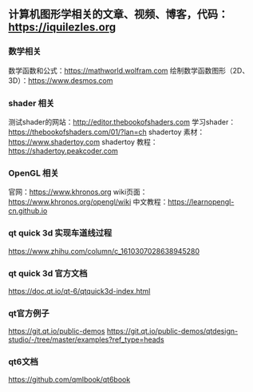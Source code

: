 ## 计算机图形学相关的文章、视频、博客，代码：https://iquilezles.org

### 数学相关
数学函数和公式：https://mathworld.wolfram.com
绘制数学函数图形（2D、3D）：https://www.desmos.com

### shader 相关
测试shader的网站：http://editor.thebookofshaders.com
学习shader：https://thebookofshaders.com/01/?lan=ch
shadertoy 素材：https://www.shadertoy.com
shadertoy 教程：https://shadertoy.peakcoder.com

### OpenGL 相关
官网：https://www.khronos.org
wiki页面：https://www.khronos.org/opengl/wiki
中文教程：https://learnopengl-cn.github.io


### qt quick 3d 实现车道线过程
https://www.zhihu.com/column/c_1610307028638945280

### qt quick 3d 官方文档
https://doc.qt.io/qt-6/qtquick3d-index.html

### qt官方例子
https://git.qt.io/public-demos
https://git.qt.io/public-demos/qtdesign-studio/-/tree/master/examples?ref_type=heads

### qt6文档
https://github.com/qmlbook/qt6book